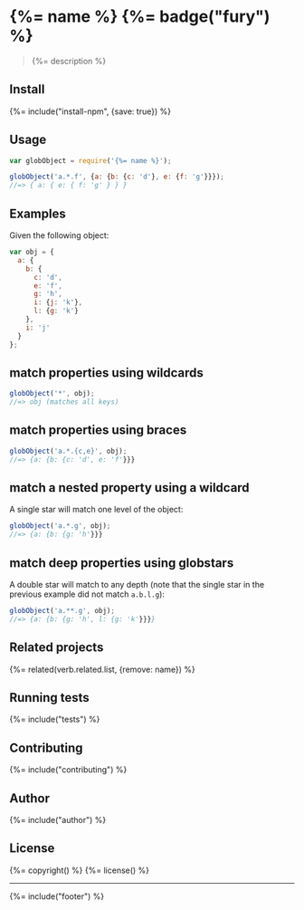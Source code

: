 # {%= name %} {%= badge("fury") %}

> {%= description %}

## Install
{%= include("install-npm", {save: true}) %}

## Usage

```js
var globObject = require('{%= name %}');

globObject('a.*.f', {a: {b: {c: 'd'}, e: {f: 'g'}}});
//=> { a: { e: { f: 'g' } } }
```

## Examples

Given the following object:

```js
var obj = {
  a: {
    b: {
      c: 'd',
      e: 'f',
      g: 'h',
      i: {j: 'k'},
      l: {g: 'k'}
    },
    i: 'j'
  }
};
```

## match properties using wildcards

```js
globObject('*', obj);
//=> obj (matches all keys)
```

## match properties using braces

```js
globObject('a.*.{c,e}', obj);
//=> {a: {b: {c: 'd', e: 'f'}}}
```

## match a nested property using a wildcard

A single star will match one level of the object:

```js
globObject('a.*.g', obj);
//=> {a: {b: {g: 'h'}}}
```

## match deep properties using globstars

A double star will match to any depth (note that the single star in the previous example did not match `a.b.l.g`):

```js
globObject('a.**.g', obj);
//=> {a: {b: {g: 'h', l: {g: 'k'}}}}
```

## Related projects
{%= related(verb.related.list, {remove: name}) %}  

## Running tests
{%= include("tests") %}

## Contributing
{%= include("contributing") %}

## Author
{%= include("author") %}

## License
{%= copyright() %}
{%= license() %}

***

{%= include("footer") %}
